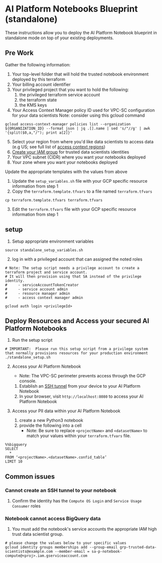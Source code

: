 # AI Platform Notebooks Blueprint (standalone)

These instructions allow you to deploy the AI Platform Notebook blueprint in standalone mode on top of your existing deployments.

## Pre Work
Gather the following information:
1.  Your top-level folder that will hold the trusted notebook environment deployed by this terraform
2.  Your billing account identifier
3.  Your privileged project that you want to hold the following:
    1.  the privileged terraform service account
    2.  the terraform state
    3.  the KMS keys
4.  Your Access Context Manager policy ID used for VPC-SC configuration for your data scientists
Note: consider using this gcloud command
```
gcloud access-context-manager policies list --organization ${ORGANIZATION_ID} --format json | jq .[].name | sed 's/"//g' | awk '{split($0,a,"/"); print a[2]}'
```
5.  Select your region from where you'd like data scientists to access data (e.g US; see full list of [access context regions](https://cloud.google.com/access-context-manager/docs/access-level-attributes#regions))
6.  [Create your IAM group](https://cloud.google.com/iam/docs/groups-in-cloud-console) for trusted data scientists identities
7.  Your VPC subnet (CIDR) where you want your notebooks deployed
8.  Your zone where you want your notebooks deployed

Update the appropriate templates with the values from above
1.  Update the `setup_variables.sh` file with your GCP specific resource information from step 1
2.  Copy the `terraform.template.tfvars` to a file named `terraform.tfvars`
```
cp terraform.template.tfvars terraform.tfvars
```
3.  Edit the `terraform.tfvars` file with your GCP specific resource information from step 1

## setup
1.  Setup appropriate environment variables
```
source standalone_setup_variables.sh
```

2.  log in with a privileged account that can assigned the noted roles
```
# Note: The setup script needs a privilege account to create a terraform project and service account.
# It will then provision using that SA instead of the privilege identity.
#     - serviceAccountTokenCreator
#     - service account admin
#     - resource manager admin
#     - access context manager admin

gcloud auth login <privilegeId>
```

## Deploy Resources and Access your secured AI Platform Notebooks
1.  Run the setup script
```
# IMPORTANT:  Please run this setup script from a privilege system that normally provisions resources for your production environment
./standalone_setup.sh
```
2. Access your AI Platform Notebook
    * Note:  The VPC-SC perimeter prevents access through the GCP console.
    1. Establish an [SSH tunnel](https://cloud.google.com/ai-platform/notebooks/docs/ssh-access) from your device to your AI Platform Notebook
    2. In your browser, visit `http://localhost:8080` to access your AI Platform Notebook

3. Access your PII data within your AI Platform Notebook  
    1.  create a new Python3 notebook
    2.  provide the following into a cell
        *  Note:  Be sure to replace `<projectName>` and `<datasetName>` to match your values within your `terraform.tfvars` file.
```
%%bigquery
SELECT
  *
FROM ‘<projectName>.<datasetName>.confid_table’
LIMIT 10
```

## Common issues

### Cannot create an SSH tunnel to your notebook
1.  Confirm the identity has the `Compute OS Login` and `Service Usage Consumer` roles

### Notebook cannot access BigQuery data
1.  You must add the notebook's service accounts the appropriate IAM high trust data scientist group.
```
# please change the values below to your specific values
gcloud identity groups memberships add --group-email grp-trusted-data-scientists@example.com --member-email = sa-p-notebook-compute@<proj>.iam.gserviceaccount.com
```
